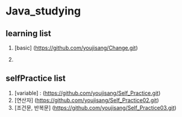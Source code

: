 # Java_studying

## learning list

1. [basic] (https://github.com/youjisang/Change.git)

2.

## selfPractice list

1. [variable] : (https://github.com/youjisang/Self_Practice.git)
2. [연산자] (https://github.com/youjisang/Self_Practice02.git)
3. [조건문, 반복문] (https://github.com/youjisang/Self_Practice03.git)
